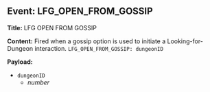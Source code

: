 ## Event: LFG_OPEN_FROM_GOSSIP

**Title:** LFG OPEN FROM GOSSIP

**Content:**
Fired when a gossip option is used to initiate a Looking-for-Dungeon interaction.
`LFG_OPEN_FROM_GOSSIP: dungeonID`

**Payload:**
- `dungeonID`
  - *number*
